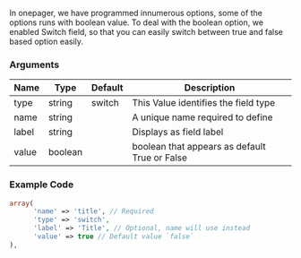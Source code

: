 In onepager, we have programmed innumerous options, some of the options runs with boolean value. To deal with the boolean option, we enabled Switch field, so that you can easily switch between true and false based option easily.

### Arguments

Name  | Type    | Default | Description
----- | ------- | ------- | ---------------------------------------------
type  | string  | switch  | This Value identifies the field type
name  | string  |         | A unique name required to define
label | string  |         | Displays as field label
value | boolean |         | boolean that appears as default True or False

### Example Code

```php
array(
      'name' => 'title', // Required
      'type' => 'switch',
      'label' => 'Title', // Optional, name will use instead
      'value' => true // Default value `false`
),
```